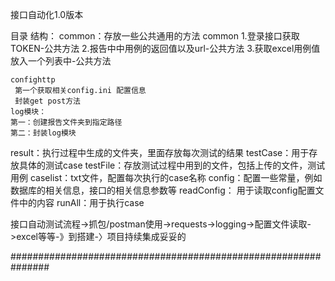 接口自动化1.0版本
 
目录 结构：
common：存放一些公共通用的方法
    common
    1.登录接口获取TOKEN-公共方法
    2.报告中中用例的返回值以及url-公共方法
    3.获取excel用例值放入一个列表中-公共方法
     
	confighttp 
	 第一个获取相关config.ini 配置信息
	 封装get post方法
	log模块：
	第一：创建报告文件夹到指定路径
	第二：封装log模块
	
result：执行过程中生成的文件夹，里面存放每次测试的结果
testCase：用于存放具体的测试case
testFile：存放测试过程中用到的文件，包括上传的文件，测试用例
caselist：txt文件，配置每次执行的case名称
config：配置一些常量，例如数据库的相关信息，接口的相关信息参数等
readConfig： 用于读取config配置文件中的内容
runAll：用于执行case


 接口自动测试流程->抓包/postman使用->requests->logging->配置文件读取->excel等等-》到搭建-〉项目持续集成妥妥的

 ###############################################################